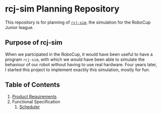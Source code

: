 # rcj-sim Planning Repository
This repository is for planning of
[`rcj-sim`](https://github.com/rcj-sim/rcj-sim), the simulation for the
RoboCup Junior league.

## Purpose of rcj-sim
When we partcipated in the RoboCup, it would have been useful to have a
program `rcj-sim`, with which we would have been able to simulate the
behaviour of our robot without having to use real hardware.
Four years later, I started this project to implement exactily this
simulation, mostly for fun.

## Table of Contents
1. [Product Requirements](./product_requirements.md)
2. Functional Specification
    1. [Scheduler](./scheduler.md)

